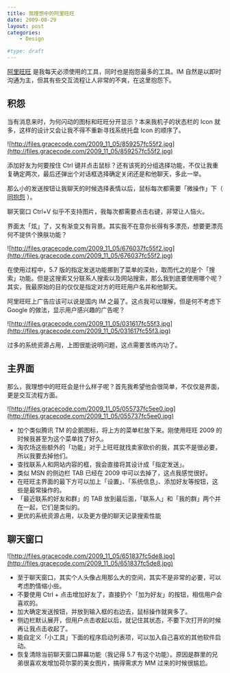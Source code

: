 ```yaml
---
title: 我理想中的阿里旺旺
date: 2009-08-29
layout: post
categories:
    - Design

#type: draft
---
```


[阿里旺旺](http://www.taobao.com/wangwang/) 是我每天必须使用的工具，同时也是抱怨最多的工具。IM 自然是以即时沟通为主，但其有些交互流程让人非常的不爽，在这里抱怨下。


## 积怨

当有消息来时，为何闪动的图标和旺旺分开显示？本来我机子的状态栏的 Icon 就多，这样的设计又会让我不得不重新寻找系统托盘 Icon 的顺序了。

![http://files.gracecode.com/2009_11_05/859257fc55f2.jpg](http://files.gracecode.com/2009_11_05/859257fc55f2.jpg)

添加好友为何要按住 Ctrl 键并点击鼠标？还有该死的分组选择功能，不仅让我重复确定两次，最后还弹出个对话框选择确定关闭还是和他聊天，多此一举。

那么小的发送按钮让我聊天的时候选择表情以后，鼠标每次都需要「微操作」下（ [同抱怨](http://www.kimihome.net/blog/?p=977) ）。

聊天窗口 Ctrl+V 似乎不支持图片，我每次都需要点击右键，非常让人恼火。

界面太「炫」了，又有渐变又有背景。其实我不在意你长得有多漂亮，想要更漂亮何不提供个换肤功能？

![http://files.gracecode.com/2009_11_05/676037fc55f2.jpg](http://files.gracecode.com/2009_11_05/676037fc55f2.jpg)

在使用过程中，5.7 版的指定发送功能挪到了菜单的深处，取而代之的是个「搜索」功能。但是这搜索又分联系人搜索以及网站搜索，那么我到底要使用哪个呢？其实，我最原始的目的仅仅是指定对方的旺旺用户名并和他聊天。

阿里旺旺上广告应该可以说是国内 IM 之最了。这点我可以理解，但是何不考虑下 Google 的做法，显示用户感兴趣的广告呢？

![http://files.gracecode.com/2009_11_05/031617fc55f3.jpg](http://files.gracecode.com/2009_11_05/031617fc55f3.jpg)

过多的系统资源占用，上图很能说明问题，这点需要苦练内功了。


## 主界面

那么，我理想中的旺旺会是什么样子呢？首先我希望他会很简单，不仅仅是界面，更是交互流程方面。

![http://files.gracecode.com/2009_11_05/055737fc5ee0.jpg](http://files.gracecode.com/2009_11_05/055737fc5ee0.jpg)

* 加个类似腾讯 TM 的企鹅图标，将上方的菜单栏放下来。刚使用旺旺 2009 的时候我甚至为这个菜单找了好久。
* 淘农场这些额外的「功能」对于上旺旺就找卖家砍价的我，其实不是很必要，所以我要去掉他们。
* 查找联系人和网站内容的框，我会直接将其设计成「指定发送」。
* 类似 MSN 的侧边栏 TAB 已经在 2009 中可以去掉了，这点我感觉很好。
* 在旺旺主界面的最下方可以加上「设置」、「系统信息」、添加好友等按钮，这些是最常操作的。
* 「最近联系的好友和群」的 TAB 放到最后面，「联系人」和「我的群」两个并在一起，它们是类似的。
* 更优的系统资源占用，以及更方便的聊天记录搜索性能



## 聊天窗口

![http://files.gracecode.com/2009_11_05/651837fc5de8.jpg](http://files.gracecode.com/2009_11_05/651837fc5de8.jpg)

* 至于聊天窗口，其实个人头像占用那么大的空间，其实不是非常的必要，可以考虑酌情缩小些。
* 不要使用 Ctrl + 点击增加好友了，直接扔个「加为好友」的按钮，相信用户会喜欢的。
* 加大确定发送按钮，并放到输入框的右边去，鼠标操作就爽多了。
* 侧边栏默认展开，但用户点击收起以后，就记住其状态，不要下次打开的时候再让我点击收起了。
* 能自定义「小工具」下面的程序启动列表项，可以加入自己喜欢的其他软件启动。
* 恢复清除当前聊天窗口屏幕功能（我记得 5.7 有这个功能）。原因是群里的兄弟很喜欢发增加荷尔蒙的美女图片，搞得需求方 MM 过来的时候很尴尬。
